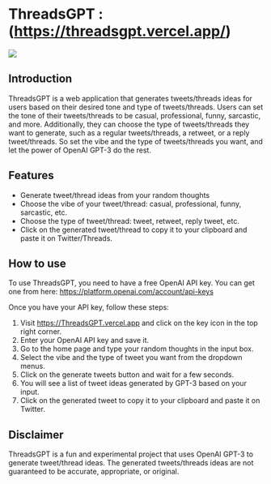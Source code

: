 # ThreadsGPT : (https://threadsgpt.vercel.app/)

<kbd>
<a href="https://threadsgpt.vercel.app/">
  <img src="https://threadsgpt.vercel.app/website.png" />
</a>
</kbd>

## Introduction
ThreadsGPT is a web application that generates tweets/threads ideas for users based on their desired tone and type of tweets/threads. Users can set the tone of their tweets/threads to be casual, professional, funny, sarcastic, and more. Additionally, they can choose the type of tweets/threads they want to generate, such as a regular tweets/threads, a retweet, or a reply tweet/threads. So set the vibe and the type of tweets/threads you want, and let the power of OpenAI GPT-3 do the rest.

## Features

- Generate tweet/thread ideas from your random thoughts
- Choose the vibe of your tweet/thread: casual, professional, funny, sarcastic, etc.
- Choose the type of tweet/thread: tweet, retweet, reply tweet, etc.
- Click on the generated tweet/thread to copy it to your clipboard and paste it on Twitter/Threads.

## How to use

To use ThreadsGPT, you need to have a free OpenAI API key. You can get one from here: https://platform.openai.com/account/api-keys

Once you have your API key, follow these steps:

1. Visit https://ThreadsGPT.vercel.app and click on the key icon in the top right corner.
2. Enter your OpenAI API key and save it.
3. Go to the home page and type your random thoughts in the input box.
4. Select the vibe and the type of tweet you want from the dropdown menus.
5. Click on the generate tweets button and wait for a few seconds.
6. You will see a list of tweet ideas generated by GPT-3 based on your input.
7. Click on the generated tweet to copy it to your clipboard and paste it on Twitter.

## Disclaimer

ThreadsGPT is a fun and experimental project that uses OpenAI GPT-3 to generate tweet/thread ideas. The generated tweets/threads ideas are not guaranteed to be accurate, appropriate, or original.
